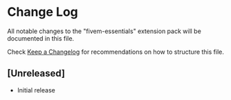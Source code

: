 # Change Log

All notable changes to the "fivem-essentials" extension pack will be documented in this file.

Check [Keep a Changelog](http://keepachangelog.com/) for recommendations on how to structure this file.

## [Unreleased]

- Initial release
